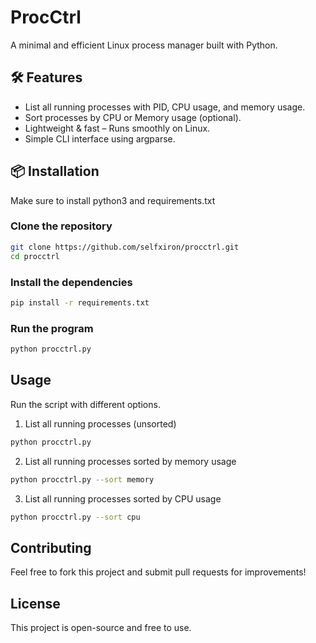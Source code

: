 # ProcCtrl
A minimal and efficient Linux process manager built with Python.

## 🛠 Features
- List all running processes with PID, CPU usage, and memory usage.
- Sort processes by CPU or Memory usage (optional).
- Lightweight & fast – Runs smoothly on Linux.
- Simple CLI interface using argparse.

## 📦 Installation
Make sure to install python3 and requirements.txt

### Clone the repository
```sh
git clone https://github.com/selfxiron/procctrl.git
cd procctrl
```
### Install the dependencies
```sh
pip install -r requirements.txt
```
### Run the program
```sh
python procctrl.py
```

## Usage
Run the script with different options.
1. List all running processes (unsorted)
```sh
python procctrl.py
```
2. List all running processes sorted by memory usage
```sh
python procctrl.py --sort memory
```
3. List all running processes sorted by CPU usage
```sh
python procctrl.py --sort cpu
```

## Contributing 
Feel free to fork this project and submit pull requests for improvements!

## License
This project is open-source and free to use.
